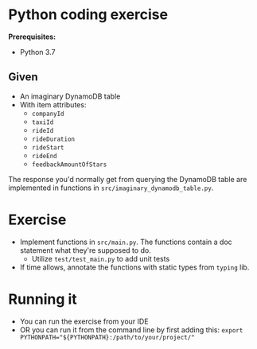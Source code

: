 # Python coding exercise

**Prerequisites:**
- Python 3.7

## Given
- An imaginary DynamoDB table
- With item attributes:
  - `companyId`
  - `taxiId`
  - `rideId`
  - `rideDuration`
  - `rideStart`
  - `rideEnd`
  - `feedbackAmountOfStars`

The response you'd normally get from querying the DynamoDB table are implemented in functions in `src/imaginary_dynamodb_table.py`.

# Exercise
* Implement functions in `src/main.py`. The functions contain a doc statement what they're supposed to do.
  * Utilize `test/test_main.py` to add unit tests
* If time allows, annotate the functions with static types from `typing` lib.

# Running it
* You can run the exercise from your IDE
* OR you can run it from the command line by first adding this: `export PYTHONPATH="${PYTHONPATH}:/path/to/your/project/"`
